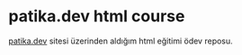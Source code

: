 # patika.dev html course

[patika.dev](https://app.patika.dev) sitesi üzerinden aldığım html eğitimi ödev reposu.
